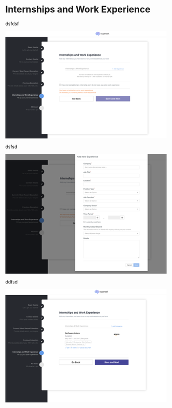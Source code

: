 # Internships and Work Experience

dsfdsf

![](../../.gitbook/assets/image%20%28222%29.png)

dsfsd

![](../../.gitbook/assets/image%20%28225%29.png)

ddfsd

![](../../.gitbook/assets/image%20%28239%29.png)

